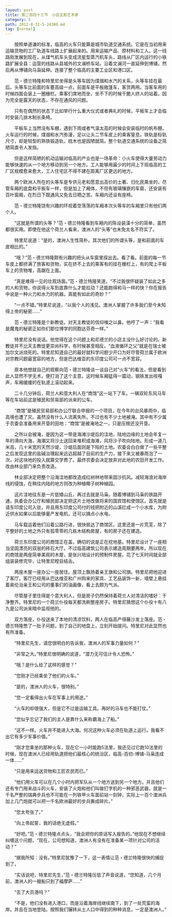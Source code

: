 ```yaml
---
layout: post
title: 第二百四十三节　小店主和艺术家
category: 5
path: 2012-8-31-5-24300.md
tag: [normal]
---
```


　　按照单道谦的标准，临高的火车只能算是城市轨道交通系统。它是在当初用来运输货物的工厂轨道车线路上扩展起来的。用来运输产品、原材料和工人。这一线路刚发展到现在，从煤气机车头变成流星型蒸汽机车头，路线从厂区内运行的小铁路扩展全县：运营的线路从县城外的文澜桥车站，沿着文澜河一直延伸到博铺，然后再从博铺向马袅延伸。连接了整个临高的主要工业区和港口区。

　　范・德兰特隆和特里尼坐得是头等车因为煤烟和水汽的关系，头等车挂在最后。头等车比前面的车要高级一点，前面车是平板敞篷车，客货两用。当客车用的时候四面会装上一圈栅栏。乘客们席地而坐，坐不下的时候干脆人挤人的站着。因为完全是露天的状态，不存在通风的问题。

　　只有在偶然的状态下比如举行什么重大仪式或者典礼的时候，平板车上才会临时安装几排木制长条椅。

　　平板车上当然没有车棚，遇到下雨或者气温太高的时候会安装临时的帆布棚，火车运行的时候，煤烟和水汽弥漫，足以让头二节车皮上的乘客窒息。铁轨是标轨尺寸，却是轻型的熟铁锻造轨，枕木也是因陋就简。整个轨道交通系统的设备之简陋简直令人发指。

　　但是这样简陋的机动运输对临高的产业也是一场革命：小火车使得大量劳动力能够快速的从一个地方移动到另一个地方。工人能够用最少的时间上下班临高的工厂区规模愈来愈大，工人住宅区不得不建在距离厂区更远的地方。

　　两个欧洲人所在的头等车是专供元老和愿意出高价的土著、归化民乘坐的，尽管车厢的底盘和平板车一样，但是加上了厢体，不但有玻璃镶嵌的车窗，还安装有百叶窗阁，在烈日下既通风又免去日晒之苦。车厢内还设有座椅。

　　范・德兰特隆饶有兴趣的环视着空荡荡的车厢本次头等车的车厢里只有他们两个人。

　　“这就是所谓的头等？”范・德兰特隆看到车厢内的陈设装潢十分的简单，虽然都很实用。即使在他这个荷兰人看来，澳洲人的“头等”也未免太名不符实了。

　　特里尼说道：“是的，澳洲人生性简朴。其次他们的所谓头等，是和前面的车皮相比的。”

　　“哦？”范・德兰特隆颇有兴趣的把头从车窗里探出去。看了看。前面的每一节车皮上都挤满了旅客和货物，实在挤不上去的乘客有的挂在栅栏上，有的爬上平板车上的货物堆，高踞在上面。

　　“真是难得一见的壮观场面。”范・德兰特隆笑道，“不过我很怀疑装了如此之多的人和货物，你说得火车到底靠什么才能拉动？还能跑得和马一样的快？你在报告中说是一种火力和水力的机器。真能有如此的奇妙？”

　　“一点不错。”特里尼说道，“以我个人的浅见。澳洲人掌握了许多我们至今未知得上帝的秘密……”

　　范・德兰特隆是个新教徒。对天主教徒的信仰嗤之以鼻。他哼了一声：“我看是魔鬼的秘密正如你们那位博学的同胞达芬奇一样。”

　　特里尼没有说话。他觉得在这个问题上和尼德兰的小店主没什么好讨论的。新教徒并不比天主教徒更崇尚科学，有时候甚至相反。“血液循环之父”就是在瑞士被加尔文派烧死的。特里尼知道自己的最好就科学问题少开口为好尽管荷兰属于欧洲对宗教问题最宽容的地方，但是巴达维亚的东印度公司可一点不宽容。

　　原本他想就自己的观察向范・德兰特隆谈一谈自己对“火车”的看法，但是看到此人显然不学无术，便打消了这个主意。这时候车厢猛得一震动，钢铁发出吱嘎声，车厢缓缓的在轨道上滚动起来。

　　二十几分钟后，荷兰人和意大利人在“商馆”这一站下了车。一辆双轮东风马车等在车站前这是殖民和贸易部的派来的公车。

　　“商馆”是殖民贸易部和办公厅联合申报的一个项目，在今年的台风暴雨中，临高境也遭了灾。虽然没有什么人流离失所，不过也有不少土地被淹。其中有不少属于农委会准备用来开垦的田地：“商馆”是被淹地之一，只是压根还没开垦。

　　之所以会被淹，是因为这一带是海滩沙堤后的洼地，陆地边缘的土地会年复一年的滑向大海，海潮又将沙土送回来堆积成海滩，风将沙子吹向陆地。形成一道几米高，几十米宽的天然沙堤，沙堤后面则是下陷的土地。农委会白白做了一些平整之后发现这里的盐碱治理起来远远超越了目前的生产力，接下来又被暴雨泡了一次，对这块地的投入就算交学费了。最终农委会决定放弃对此地的农田开发工作。改由林业部门来负责改造。

　　林业部决定把整个沿海洼地都改造成红树林地带来固沙抗风。减轻海浪对海岸线的侵蚀，在稍往内陆的地方则改为种植椰子树种植园。

　　这片洼地往东是一片低矮山丘，再过去就是马枭。随着博铺到马枭的铁路开通，执委会办公厅和殖民部决定把这片土地改做将来的国宾馆和使馆区。首先就是请东印度公司入驻，并且用东印度公司付的钱把附近的山溪拦成一个小水库，为附近供水如果以后能够量产发电机，还可以搞点小水电。

　　马车载运着他们沿着公路行进，很快抵达了商馆区。这里还是一片荒芜，除了平整好的土地之外只有孤零零的几栋木结构房屋，有的房子还在建造。

　　荷兰东印度公司的商馆正在盖，确切的说是正在挖地基。特里尼设计了一座相当坚固漂亮的双层的砖石大厅。不过临高建筑公司表示建造周期要两年。所以现在的商馆是两座简单美观的木屋，是张兴培设计的预制件房屋。花了七天时间就全部组装装修完毕，让特里尼瞠目结舌。

　　两座木屋一座办公一座居住。屋顶上飘扬着亲王旗和公司旗。特里尼把他迎进了客厅。客厅已经用从巴达维亚和广州购来的家具、工艺品装饰一新，墙壁上悬挂着奥伦治亲王和公司的董事们的油画像，看上去颇为气派。

　　尽管屋子里住得是个意大利人，但是房子仍然保持着荷兰人对清洁的嗜好：干净整齐。特里尼的一个荷兰仆役每天都洗刷整座房子。特里尼猜想这个仆役十有八九是公司派来暗中监视他的。

　　双方落座，仆役送来了本地的清凉饮料，两人在临高产得藤沙发上落座。范・德兰特隆憋了一肚子问题，到了自己的地盘上，立刻开始提问。特里尼对此显然也有所准备。

　　“特里尼先生，请您很明白的告诉我，澳洲人的军事力量如何？”

　　“非常之大。”特里尼很明确的说道，“潜力无可估计令人恐怖。”

　　“哦？是什么给了这样的感觉？”

　　“您刚才已经乘坐了他们的火车。”

　　“是的，澳洲人的火车，很特别。”

　　“您一定看得出火车在军事上的用途。”

　　“火车的却很强大，但是它不过是运输工具。再好的马车也不能打仗。”

　　“您似乎忘记了我们的主人是靠什么来称霸海上了船。”

　　“这不一样。火车并不能进入大海。何况这种火车必须在轨道上运行。我看不出它有多少军事价值。”

　　“刚才您乘坐的那种火车，现在它一小时能跑5法里，我还见过它跑10法里的时候，现在澳洲人已经用轨道把他们最核心的统治区，临高-百仞-博铺-马枭连成一体……”

　　“只是用来运送货物和工匠农民而已。”

　　“他们用火车可以在几个小时内把军队从一个地方送到另一个地方。并且他们还有专门用来战斗的火车，安装了火炮和他们叫做打字机的一种邪恶武器，就是一千名严整的瑞典步兵也不可能在一列铁甲火车面前站一刻钟，实际上一百个澳洲兵加上几门炮就可以把一千名欧洲最好的步兵撕成碎片。”

　　“您太夸张了。”

　　“向上帝起誓，我的话绝无虚假。”

　　“好吧。”范・德兰特隆点点头，“我会把你的原话写入报告的。”他现在不想继续纠缠这个问题，“现在，公司想知道，澳洲人有没有在准备某一项针对公司的活动？”

　　“据我所知：没有。”特里尼犹豫了一下，这一表情让范・德兰特隆很快的捕捉到了。

　　“实话说吧，特里尼先生，”范・德兰特隆压低了声音说道，“您知道，几个月前，澳洲人的一艘船只到了福摩萨……”

　　“去了大员港吗？”

　　“不是，他们没有进入港口，而是沿着海岸线继续南下，到了一处荒蛮的海岸。并且在当地登陆。按照我们辗转从土人口中得到的种种消息，一定是澳洲人。”